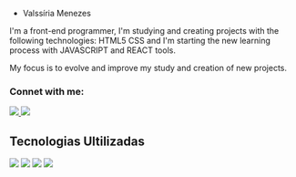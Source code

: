 - Valssíria Menezes 

I'm a front-end programmer, I'm studying and creating projects with the following technologies: HTML5 CSS and I'm starting the new learning process with JAVASCRIPT and REACT tools.

My focus is to evolve and improve my study and creation of new projects.

<h3> Connet with me:</h3>
<a href="https://www.linkedin.com/in/valssiria-menezes-b33804192"> <img src="https://img.shields.io/badge/LinkedIn-0077B5?style=for-the-badge&logo=linkedin&logoColor=white" /> </a>
<a href="https://instagram.com/valssiriasouza?igshid=ZDdkNTZiNTM"> <img src="https://img.shields.io/badge/Instagram-E4405F?style=for-the-badge&logo=instagram&logoColor=white" /></a>

<h2>Tecnologias Ultilizadas</h2>
<img src="https://img.shields.io/badge/HTML5-E34F26?style=for-the-badge&logo=html5&logoColor=white"/>
<img src="https://img.shields.io/badge/CSS-239120?&style=for-the-badge&logo=css3&logoColor=white" />
<img src="https://img.shields.io/badge/JavaScript-323330?style=for-the-badge&logo=javascript&logoColor=red" />
<img src="https://img.shields.io/badge/React-20232A?style=for-the-badge&logo=react&logoColor=61DAFB" />









